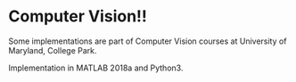 # Computer Vision!!

Some implementations are part of Computer Vision courses at University of Maryland, College Park.

Implementation in MATLAB 2018a and Python3.
